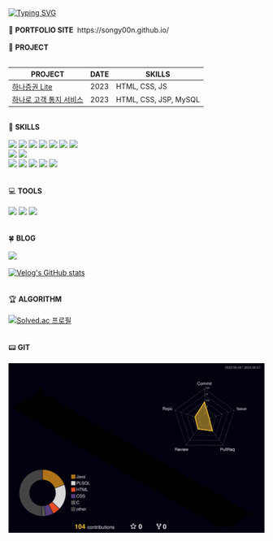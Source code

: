 <div align="left">
<a href="https://git.io/typing-svg"><img src="https://readme-typing-svg.demolab.com?font=Cormorant+Garamond&weight=700&pause=1000&color=04C085FF&width=630&lines=Digital+Hanaro++Financial+Services+Developer+Program" alt="Typing SVG" /></a> 
<br><br>
 🔗&nbsp;<strong>PORTFOLIO SITE</strong>&nbsp;&nbsp;https://songy00n.github.io/
<br><br>
📑&nbsp;<strong>PROJECT</strong><br><br>
 
PROJECT | DATE | SKILLS 
------------|------|-------
[하나증권 Lite](https://github.com/Hanaro-FirstAssignment-Team2/FrontEnd) | 2023 | HTML, CSS, JS 
[하나로 고객 통지 서비스](https://github.com/hanaro-messaging-service/backend) | 2023 | HTML, CSS, JSP, MySQL 
<br>
🌟&nbsp;<strong>SKILLS</strong><br><br>
<img src="https://img.shields.io/badge/java-6DB33F?style=for-the-badge&logo=java&logoColor=white"> <img src="https://img.shields.io/badge/python-3776AB?style=for-the-badge&logo=python&logoColor=white"> <img src="https://img.shields.io/badge/c-A8B9CC?style=for-the-badge&logo=c&logoColor=black"> <img src="https://img.shields.io/badge/javascript-F7DF1E?style=for-the-badge&logo=javascript&logoColor=black"> <img src="https://img.shields.io/badge/jquery-0769AD?style=for-the-badge&logo=jqueryp&logoColor=black"> <img src="https://img.shields.io/badge/html5-E34F26?style=for-the-badge&logo=html5&logoColor=white"> <img src="https://img.shields.io/badge/css3-1572B6?style=for-the-badge&logo=css3&logoColor=white"><br>
<img src="https://img.shields.io/badge/spring-6DB33F?style=for-the-badge&logo=spring&logoColor=white"> <img src="https://img.shields.io/badge/spring%20boot-6DB33F?style=for-the-badge&logo=springboot&logoColor=white"><br>
<img src="https://img.shields.io/badge/oracle-F80000?style=for-the-badge&logo=oracle&logoColor=white"> <img src="https://img.shields.io/badge/mysql-4479A1?style=for-the-badge&logo=mysql&logoColor=white"> <img src="https://img.shields.io/badge/mariadb-0035451?style=for-the-badge&logo=mariadb&logoColor=white"> <img src="https://img.shields.io/badge/postgresql-4169E1?style=for-the-badge&logo=postgresql&logoColor=white"> <img src="https://img.shields.io/badge/sqlite-003B57?style=for-the-badge&logo=sqlite&logoColor=white"><br><br><br>
💻&nbsp;<strong>TOOLS</strong><br><br>
 <img src="https://img.shields.io/badge/intellij%20idea-000000?style=for-the-badge&logo=intellijidea&logoColor=white"> <img src="https://img.shields.io/badge/eclipse%20ide-2C2255?style=for-the-badge&logo=eclipseide&logoColor=white"> <img src="https://img.shields.io/badge/visual%20studiio%20code-007ACC?style=for-the-badge&logo=visualstudiocode&logoColor=white">
<br><br><br>
🍀&nbsp;<strong>BLOG</strong><br><br>
<a href="https://velog.io/@greenclover" target="_blank"><img src="https://img.shields.io/badge/velog-6DB33F?style=for-the-badge&logo=velog&logoColor=white"></a>

[![Velog's GitHub stats](https://velog-readme-stats.vercel.app/api?name=greenclover&slug=고급-SQL)](https://velog.io/@greenclover/%EA%B3%A0%EA%B8%89-SQL)
<br><br><br>
🏆&nbsp;<strong>ALGORITHM</strong><br><br>
[![Solved.ac
프로필](http://mazassumnida.wtf/api/generate_badge?boj=eekmyung)](https://solved.ac/eekmyung)
<br><br><br>
📟&nbsp;<strong>GIT</strong><br><br>
![](./profile-3d-contrib/profile-night-rainbow.svg)

 </div>
